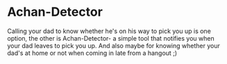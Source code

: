 # Achan-Detector
Calling your dad to know whether he's on his way to pick you up is one option, the other is Achan-Detector- a simple tool that notifies you when your dad leaves to pick you up. And also maybe for knowing whether your dad's at home or not when coming in late from a hangout ;)
